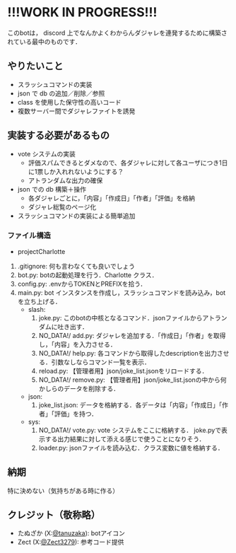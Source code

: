# !!!WORK IN PROGRESS!!!
このbotは， discord 上でなんかよくわからんダジャレを連発するために構築されている最中のものです．

## やりたいこと
- スラッシュコマンドの実装
- json で db の追加／削除／参照
- class を使用した保守性の高いコード
- 複数サーバー間でダジャレファイトを誘発

## 実装する必要があるもの
- vote システムの実装
    - 評価スパムできるとダメなので、各ダジャレに対して各ユーザにつき1日に1票しか入れれないようにする？
    - アトランダムな出力の確保
- json での db 構築＋操作
    - 各ダジャレごとに，「内容」「作成日」「作者」「評価」を格納
    - ダジャレ総覧のページ化
- スラッシュコマンドの実装による簡単追加

### ファイル構造
- projectCharlotte
1. .gitignore: 何も言わなくても良いでしょう
2. bot.py: botの起動処理を行う．Charlotte クラス．
3. config.py: .envからTOKENとPREFIXを拾う．
4. main.py: bot インスタンスを作成し，スラッシュコマンドを読み込み，botを立ち上げる．
    - slash:
        1. joke.py: このbotの中核となるコマンド．jsonファイルからアトランダムに吐き出す．
        2. NO_DATA!/ add.py: ダジャレを追加する．「作成日」「作者」を取得し，「内容」を入力させる．
        3. NO_DATA!/ help.py: 各コマンドから取得したdescriptionを出力させる．引数なしならコマンド一覧を表示．
        4. reload.py: 【管理者用】json/joke_list.jsonをリロードする．
        5. NO_DATA!/ remove.py: 【管理者用】json/joke_list.jsonの中から何かしらのデータを削除する．
    - json:
        1. joke_list.json: データを格納する．各データは「内容」「作成日」「作者」「評価」を持つ．
    - sys:
        1. NO_DATA!/ vote.py: vote システムをここに格納する． joke.pyで表示する出力結果に対して添える感じで使うことになりそう．
        2. loader.py: jsonファイルを読み込む．クラス変数に値を格納する．

## 納期
特に決めない（気持ちがある時に作る） 

## クレジット（敬称略）
- たぬざか (X:[@tanuzaka](https://x.com/tanuzaka)): botアイコン
- Zect (X:[@Zect3279](https://x.com/Zect3279)): 参考コード提供